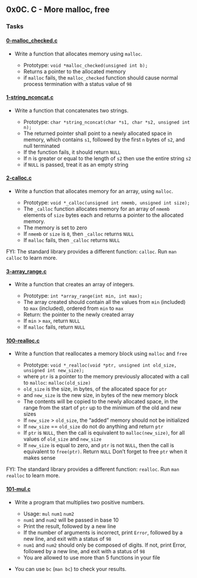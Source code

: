 ## 0x0C. C - More malloc, free

### Tasks

#### [0-malloc_checked.c](https://github.com/Jerdah/alx-low_level_programming/blob/master/0x09-static_libraries/0-malloc_checked.c)

- Write a function that allocates memory using `malloc`.

   - Prototype: `void *malloc_checked(unsigned int b);`
   - Returns a pointer to the allocated memory
   - if `malloc` fails, the `malloc_checked` function should cause normal process termination with a status value of `98`

#### [1-string_nconcat.c](https://github.com/Jerdah/alx-low_level_programming/blob/master/0x09-static_libraries/1-string_nconcat.c)

- Write a function that concatenates two strings.

   - Prototype: `char *string_nconcat(char *s1, char *s2, unsigned int n);`
   - The returned pointer shall point to a newly allocated space in memory, which contains `s1`, followed by the first `n` bytes of `s2`, and null terminated
   - If the function fails, it should return `NULL`
   - If n is greater or equal to the length of `s2` then use the entire string `s2`
   - if `NULL` is passed, treat it as an empty string

#### [2-calloc.c](https://github.com/Jerdah/alx-low_level_programming/blob/master/0x09-static_libraries/2-calloc.c)

- Write a function that allocates memory for an array, using `malloc`.

   - Prototype: `void *_calloc(unsigned int nmemb, unsigned int size);`
   - The `_calloc` function allocates memory for an array of `nmemb` elements of `size` bytes each and returns a pointer to the allocated memory.
   - The memory is set to zero
   - If `nmemb` or `size` is `0`, then `_calloc` returns `NULL`
   - If `malloc` fails, then `_calloc` returns `NULL`

FYI: The standard library provides a different function: `calloc`. Run `man calloc` to learn more.

#### [3-array_range.c](https://github.com/Jerdah/alx-low_level_programming/blob/master/0x09-static_libraries/3-array_range.c)

- Write a function that creates an array of integers.

   - Prototype: `int *array_range(int min, int max);`
   - The array created should contain all the values from `min` (included) to `max` (included), ordered from `min` to `max`
   - Return: the pointer to the newly created array
   - If `min` > `max`, return `NULL`
   - If `malloc` fails, return `NULL`

#### [100-realloc.c](https://github.com/Jerdah/alx-low_level_programming/blob/master/0x09-static_libraries/100-realloc.c)

- Write a function that reallocates a memory block using `malloc` and `free`

   - Prototype: `void *_realloc(void *ptr, unsigned int old_size, unsigned int new_size);`
   - where `ptr` is a pointer to the memory previously allocated with a call to `malloc`: `malloc(old_size)`
   - `old_size` is the size, in bytes, of the allocated space for `ptr`
   - and `new_size` is the new size, in bytes of the new memory block
   - The contents will be copied to the newly allocated space, in the range from the start of `ptr` up to the minimum of the old and new sizes
   - If `new_size` > `old_size`, the “added” memory should not be initialized
   - If `new_size` == `old_size` do not do anything and return `ptr`
   - If `ptr` is `NULL`, then the call is equivalent to `malloc(new_size)`, for all values of `old_size` and `new_size`
   - If `new_size` is equal to zero, and `ptr` is not `NULL`, then the call is equivalent to `free(ptr)`. Return `NULL`
    Don’t forget to free `ptr` when it makes sense

FYI: The standard library provides a different function: `realloc`. Run `man realloc` to learn more.

#### [101-mul.c](https://github.com/Jerdah/alx-low_level_programming/blob/master/0x09-static_libraries/101-mul.c)

- Write a program that multiplies two positive numbers.

   - Usage: `mul` `num1` `num2`
   - `num1` and `num2` will be passed in base 10
   - Print the result, followed by a new line
   - If the number of arguments is incorrect, print `Error`, followed by a new line, and exit with a status of `98`
   - `num1` and `num2` should only be composed of digits. If not, print Error, followed by a new line, and exit with a status of `98`
   - You are allowed to use more than 5 functions in your file

- You can use `bc` (`man bc`) to check your results.
